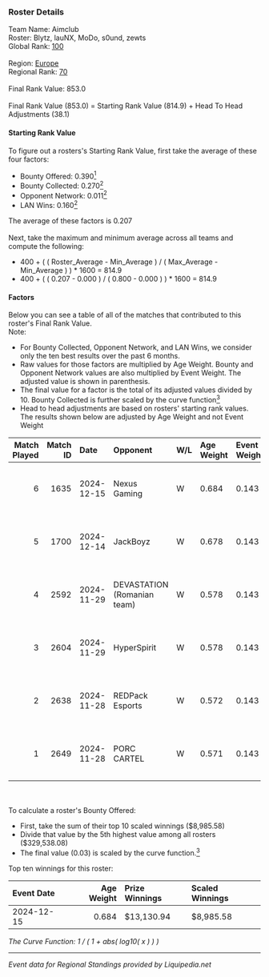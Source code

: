 ### Roster Details<br />
Team Name: Aimclub<br />
Roster: Blytz, lauNX, MoDo, s0und, zewts<br />
Global Rank: [100](../standings_global.md)<br />
<br />
Region: [Europe]( ../standings_europe.md)<br />
Regional Rank: [70]( ../standings_europe.md)<br />
<br />
Final Rank Value:  853.0<br />
<br />
Final Rank Value (853.0) = Starting Rank Value (814.9) + Head To Head Adjustments (38.1)<br />

#### Starting Rank Value<br />
To figure out a rosters's Starting Rank Value, first take the average of these four factors:<br />
- Bounty Offered: 0.390[<sup>1</sup>](#table2)
- Bounty Collected: 0.270[<sup>2</sup>](#table1)
- Opponent Network: 0.011[<sup>2</sup>](#table1)
- LAN Wins: 0.160[<sup>2</sup>](#table1)

The average of these factors is 0.207<br />
<br />
Next, take the maximum and minimum average across all teams and compute the following:<br />
- 400 + ( ( Roster_Average - Min_Average ) / ( Max_Average - Min_Average ) ) * 1600 = 814.9
- 400 + ( ( 0.207 - 0.000 ) / ( 0.800 - 0.000 ) ) * 1600 = 814.9


#### Factors<br />
Below you can see a table of all of the matches that contributed to this roster's Final Rank Value.<br />
Note:<br />

- For Bounty Collected, Opponent Network, and LAN Wins, we consider only the ten best results over the past 6 months.
- Raw values for those factors are multiplied by Age Weight. Bounty and Opponent Network values are also multiplied by Event Weight. The adjusted value is shown in parenthesis.
- The final value for a factor is the total of its adjusted values divided by 10. Bounty Collected is further scaled by the curve function[<sup>3</sup>](#curveFunction)
- Head to head adjustments are based on rosters' starting rank values. The results shown below are adjusted by Age Weight and not Event Weight
<span id="table1"></span><br />


| Match Played | Match ID | Date       | Opponent                    | W/L | Age Weight | Event Weight | Bounty Collected | Opponent Network | LAN Wins  | H2H Adj. | Roster                           |
| -: | -: | :- | :- | :- | :- | :- | :- | :- | :- | -: | :- |
|            6 |     1635 | 2024-12-15 | Nexus Gaming                | W   | 0.684      | 0.143        | 0.187 (0.018)    | 0.795 (0.078)    | 1 (0.684) |    16.48 | Blytz, lauNX, MoDo, s0und, zewts |
|            5 |     1700 | 2024-12-14 | JackBoyz                    | W   | 0.678      | 0.143        | 0.008 (0.001)    | 0.055 (0.005)    | 1 (0.678) |     5.73 | Blytz, lauNX, MoDo, s0und, zewts |
|            4 |     2592 | 2024-11-29 | DEVASTATION (Romanian team) | W   | 0.578      | 0.143        | 0.003 (0.000)    | 0.081 (0.007)    | 0 (0.000) |     4.87 | Blytz, lauNX, MoDo, s0und, zewts |
|            3 |     2604 | 2024-11-29 | HyperSpirit                 | W   | 0.578      | 0.143        | 0.000 (0.000)    | 0.087 (0.007)    | 0 (0.000) |     2.69 | Blytz, lauNX, MoDo, s0und, zewts |
|            2 |     2638 | 2024-11-28 | REDPack Esports             | W   | 0.572      | 0.143        | 0.001 (0.000)    | 0.084 (0.007)    | 0 (0.000) |     4.21 | Blytz, lauNX, MoDo, s0und, zewts |
|            1 |     2649 | 2024-11-28 | PORC CARTEL                 | W   | 0.571      | 0.143        | 0.001 (0.000)    | 0.029 (0.002)    | 0 (0.000) |     4.13 | Blytz, lauNX, MoDo, s0und, zewts |

<br />
<span id="table2"></span><br />
To calculate a roster's Bounty Offered:<br />

- First, take the sum of their top 10 scaled winnings ($8,985.58)
- Divide that value by the 5th highest value among all rosters ($329,538.08)
- The final value (0.03) is scaled by the curve function.[<sup>3</sup>](#curveFunction)

Top ten winnings for this roster:<br />

| Event Date | Age Weight | Prize Winnings | Scaled Winnings |
| :- | -: | :- | :- |
| 2024-12-15 |      0.684 | $13,130.94     | $8,985.58       |


<span id="curveFunction"></span>_The Curve Function: 1 / ( 1 + abs( log10( x ) ) )_<br />

---
_Event data for Regional Standings provided by Liquipedia.net_<br />
